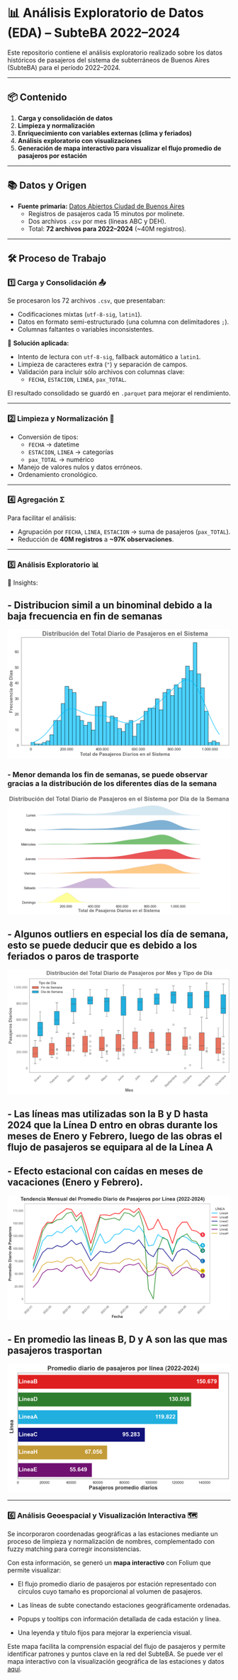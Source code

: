 ﻿
# 📊 Análisis Exploratorio de Datos (EDA) – SubteBA 2022–2024

Este repositorio contiene el análisis exploratorio realizado sobre los datos históricos de pasajeros del sistema de subterráneos de Buenos Aires (SubteBA) para el período 2022–2024.

---

## 📦 Contenido

1. **Carga y consolidación de datos**
2. **Limpieza y normalización**
3. **Enriquecimiento con variables externas (clima y feriados)**
4. **Análisis exploratorio con visualizaciones**
5. **Generación de mapa interactivo para visualizar el flujo promedio de pasajeros por estación**

---

## 📚 Datos y Origen

- **Fuente primaria:** [Datos Abiertos Ciudad de Buenos Aires](https://data.buenosaires.gob.ar/)
    - Registros de pasajeros cada 15 minutos por molinete.
    - Dos archivos `.csv` por mes (líneas ABC y DEH).
    - Total: **72 archivos para 2022–2024** (~40M registros).
---

## 🛠 Proceso de Trabajo

### 1️⃣ Carga y Consolidación 📤
Se procesaron los 72 archivos `.csv`, que presentaban:
- Codificaciones mixtas (`utf-8-sig`, `latin1`).
- Datos en formato semi-estructurado (una columna con delimitadores `;`).
- Columnas faltantes o variables inconsistentes.

📌 **Solución aplicada:**
- Intento de lectura con `utf-8-sig`, fallback automático a `latin1`.
- Limpieza de caracteres extra (`"`) y separación de campos.
- Validación para incluir sólo archivos con columnas clave:
  - `FECHA`, `ESTACION`, `LINEA`, `pax_TOTAL`.

El resultado consolidado se guardó en `.parquet` para mejorar el rendimiento.

---

### 2️⃣ Limpieza y Normalización 🧹
- Conversión de tipos:
  - `FECHA` → datetime
  - `ESTACION`, `LINEA` → categorías
  - `pax_TOTAL` → numérico
- Manejo de valores nulos y datos erróneos.
- Ordenamiento cronológico.

---

### 4️⃣ Agregación Σ
Para facilitar el análisis:
- Agrupación por `FECHA`, `LINEA`, `ESTACION` → suma de pasajeros (`pax_TOTAL`).
- Reducción de **40M registros** a **~97K observaciones**.

---

### 5️⃣ Análisis Exploratorio  📊
📌 Insights: 
## - Distribucion simil a un binominal debido a la baja frecuencia en fin de semanas
![Histograma de pasajeros diarios](images/histograma.png)
### - Menor demanda los fin de  semanas, se puede observar gracias a la distribución  de los diferentes días de la semana
![Distribucion por día](images/distribucion_por_dia.png)
## - Algunos outliers en especial los día de semana, esto se puede deducir que es debido a los feriados o paros de trasporte
![Distribucion por mes y dia de la semana](images/boxplot_meses.png)
## - Las líneas mas utilizadas son la B y D hasta 2024 que la Línea D entro en obras durante los meses de Enero y Febrero, luego de las obras el flujo de pasajeros se equipara al de la Línea A
## - Efecto estacional con caídas en meses de vacaciones (Enero y Febrero).
![Tendiencia Mensual del pronedio diario](images/tendencia_por_linea.png)
## - En promedio las lineas B, D y A son las que mas pasajeros trasportan
![Pasajeros promedio por línea](images/pax_promedio_linea.png)

---
### 6️⃣ Análisis Geoespacial y Visualización Interactiva 🗺️

Se incorporaron coordenadas geográficas a las estaciones mediante un proceso de limpieza y normalización de nombres, complementado con fuzzy matching para corregir inconsistencias.

Con esta información, se generó un **mapa interactivo** con Folium que permite visualizar:

-   El flujo promedio diario de pasajeros por estación representado con círculos cuyo tamaño es proporcional al volumen de pasajeros.
    
-   Las líneas de subte conectando estaciones geográficamente ordenadas.
    
-   Popups y tooltips con información detallada de cada estación y línea.
    
-   Una leyenda y título fijos para mejorar la experiencia visual.
    
Este mapa facilita la comprensión espacial del flujo de pasajeros y permite identificar patrones y puntos clave en la red del SubteBA.
Se puede ver el mapa interactivo con la visualización geográfica de las estaciones y datos [aquí](https://facundo-reale.github.io/Analisis-SubteBA/flujo_estaciones_final.html).



